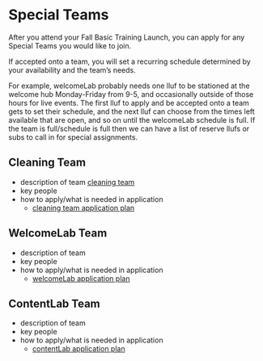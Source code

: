 # Special Teams

After you attend your Fall Basic Training Launch, you can apply for any Special Teams you would like to join.

If accepted onto a team, you will set a recurring schedule determined by your availability and the team’s needs.

For example, welcomeLab probably needs one lluf to be stationed at the welcome hub Monday-Friday from 9-5, and occasionally outside of those hours for live events. The first lluf to apply and be accepted onto a team gets to set their schedule, and the next lluf can choose from the times left available that are open, and so on until the welcomeLab schedule is full. If the team is full/schedule is full then we can have a list of reserve llufs or subs to call in for special assignments.

## Cleaning Team
* description of team [cleaning team](/_rKxw4OwTvaj1ZXd8UbajA)
* key people
* how to apply/what is needed in application
    * [cleaning team application plan](/Drq8a816RRmyfk2qsz0WDQ)
## WelcomeLab Team
* description of team
* key people
* how to apply/what is needed in application
    * [welcomeLab application plan](/ED21d6fjT9K4OkQ5FkF1gA)
## ContentLab Team
* description of team
* key people
* how to apply/what is needed in application
    * [contentLab application plan](/6RqQO_GZRgiues91MfRgfA)
